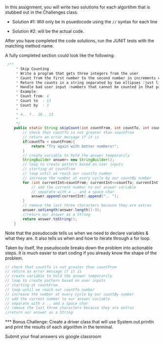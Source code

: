 In this assignment, you will write two solutions for each algortihm that is stubbed out in the Challenges class.

- Solution #1: Will only be in psuedocode using the `//` syntax for each line 
  
- Solution #2: will be the actual code. 


After you have completed the code solutions, run the JUNIT tests with the matching method name. 

A fully completed section could look like the following:
```java
 /**
     * Skip Counting
     * Write a program that gets three integers from the user.
     * Count from the first number to the second number in increments of the third number.
     * Return the counts in a string separated by two ellipses (just like the example)
     * Handle bad user input (numbers that cannot be counted in that pattern) by returning "Try again with better numbers!"
     * Example:
     * Count from: 4
     * Count to  : 13
     * Count by  : 3
     *
     * 4.. 7.. 10.. 13
     *
     */
    public static String skipCount(int countFrom, int countTo, int countBy){
        // check that countTo is not greater than countFrom
        // return an error message if it is 
        if(countTo < countFrom){
            return "Try again with better numbers!";
        }
        // create variable to hold the answer temporarily
        StringBuilder answer= new StringBuilder();
        // loop to create pattern based on user inputs
        // starting at countFrom
        // loop until we reach our countTo number
        // increase the number at every cycle by our countBy number 
        for (int currentInt=countFrom; currentInt<=countTo; currentInt += countBy){
            // add the current number to our answer variable
            // separate with a .. and a space char
            answer.append(currentInt).append(".. ");
        }
        // remove the last three characters because they are extras
        answer.setLength(answer.length()-3);
        //return our answer as a String
        return answer.toString();
    }
```

Note that the pseudocode tells us when we need to declare variables & what they are. It also tells us when and how to iterate through a for loop.

Taken by itself, the pseudocode breaks down the problem into actionable steps. It is much easier to start coding if you already know the shape of the problem.
```java
// check that countTo is not greater than countFrom
// return an error message if it is
// create variable to hold the answer temporarily 
// loop to create pattern based on user inputs
// starting at countFrom
// loop until we reach our countTo number
// increase the number at every cycle by our countBy number  
// add the current number to our answer variable
// separate with a .. and a space char
// remove the last three characters because they are extras
//return our answer as a String

```

*** Bonus Challenge: Create a driver class that will use System.out.println and print the results of each algorithm in the terminal.

Submit your final answers vis google classroom
